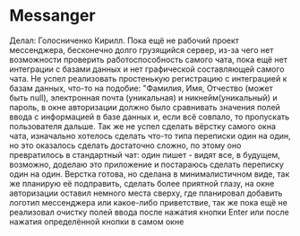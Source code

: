 # Messanger
Делал: Голосниченко Кирилл.
Пока ещё не рабочий проект мессенджера, бесконечно долго грузящийся сервер, из-за чего нет возможности проверить работоспособность самого чата, пока ещё нет интеграции с базами данных и нет графической составляющей самого чата.
Не успел реализовать простенькую регистрацию с интеграцией к базам данных, что-то на подобие: "Фамилия, Имя, Отчество (может быть null), электронная почта (уникальная) и никнейм(уникальный) и пароль, в окне авторизации должно было сравнивать значения полей ввода с информацией в базе данных и, если всё совпало, то пропускать пользователя дальше.
Так же не успел сделать вёрстку самого окна чата, изначально хотелось сделать что-то типа переписки один на один, но это оказалось сделать достаточно сложно, по этому оно превратилось в стандартный чат: один пишет - видят все, в будущем, возможно, доделаю это приложение и постараюсь сделать переписку один на один.
Верстка готова, но сделана в минималистичном виде, так же планирую её подправить, сделать более приятной глазу, на окне авторизации оставил немного места сверху, где планировал добавить логотип мессенджера или какое-либо приветствие, так же пока ещё не реализовал очистку полей ввода после нажатия кнопки Enter или после нажатия определённой кнопки в самом окне

